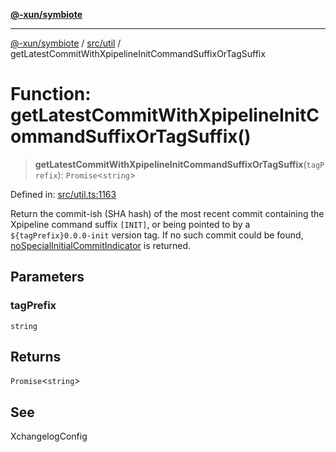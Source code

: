 [**@-xun/symbiote**](../../../README.md)

***

[@-xun/symbiote](../../../README.md) / [src/util](../README.md) / getLatestCommitWithXpipelineInitCommandSuffixOrTagSuffix

# Function: getLatestCommitWithXpipelineInitCommandSuffixOrTagSuffix()

> **getLatestCommitWithXpipelineInitCommandSuffixOrTagSuffix**(`tagPrefix`): `Promise`\<`string`\>

Defined in: [src/util.ts:1163](https://github.com/Xunnamius/symbiote/blob/99b7edbb8da48599bbf2df3d7283dc44dcebb760/src/util.ts#L1163)

Return the commit-ish (SHA hash) of the most recent commit containing the
Xpipeline command suffix `[INIT]`, or being pointed to by a
`${tagPrefix}0.0.0-init` version tag. If no such commit could be found,
[noSpecialInitialCommitIndicator](../variables/noSpecialInitialCommitIndicator.md) is returned.

## Parameters

### tagPrefix

`string`

## Returns

`Promise`\<`string`\>

## See

XchangelogConfig
